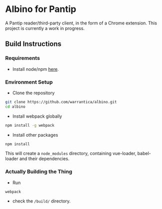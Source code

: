 # Albino for Pantip
A Pantip reader/third-party client, in the form of a Chrome extension.
This project is currently a work in progress.

## Build Instructions
### Requirements
- Install node/npm [here](https://nodejs.org/en/).

### Environment Setup
- Clone the repository
```bash
git clone https://github.com/warrantica/albino.git
cd albino
```

- Install webpack globally
```bash
npm install -g webpack
```

- Install other packages
```bash
npm install
```
This will create a `node_modules` directory, containing vue-loader, babel-loader and their dependencies.

### Actually Building the Thing
- Run
```
webpack
```

- check the `/build/` directory.
